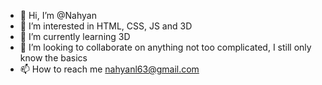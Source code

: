 - 👋 Hi, I’m @Nahyan
- 👀 I’m interested in HTML, CSS, JS and 3D
- 🌱 I’m currently learning 3D
- 💞️ I’m looking to collaborate on anything not too complicated, I still only know the basics
- 📫 How to reach me nahyanl63@gmail.com

<!---
N3XUS-12/N3XUS-12 is a ✨ special ✨ repository because its `README.md` (this file) appears on your GitHub profile.
You can click the Preview link to take a look at your changes.
--->
